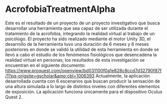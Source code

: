 # AcrofobiaTreatmentAlpha
Este es el resultado de un proyecto de un proyecto investigativo que busca desarrollar una herramienta que sea capaz de ser utilizada durante el tratamiento de la acrofobia, integrando la realidad virtual al trabajo de un psicólogo. El proyecto ha sido realizado mediante el motor Unity 3D, el desarrollo de la herramienta tuvo una duración de 6 meses y 6 meses posteriores en donde se validó la utilidad de esta herramienta en donde se llevó a cabo el estudio de los fenómenos fisiológicos que desencadena la realidad virtual en personas; los resultados de esta investigación se encuentran en el siguiente documento: https://www.proquest.com/openview/bd031100f0a1e828c8ccd7d32790f87f/1?pq-origsite=gscholar&amp;cbl=1006393  Actualmente, la aplicación desarrollada cuenta con 6 escenarios que buscan producir la sensación de una altura simulada a lo largo de distintos niveles con diferentes elementos de exposición. La aplicación funciona únicamente para el dispositivo Oculus Quest 2.
